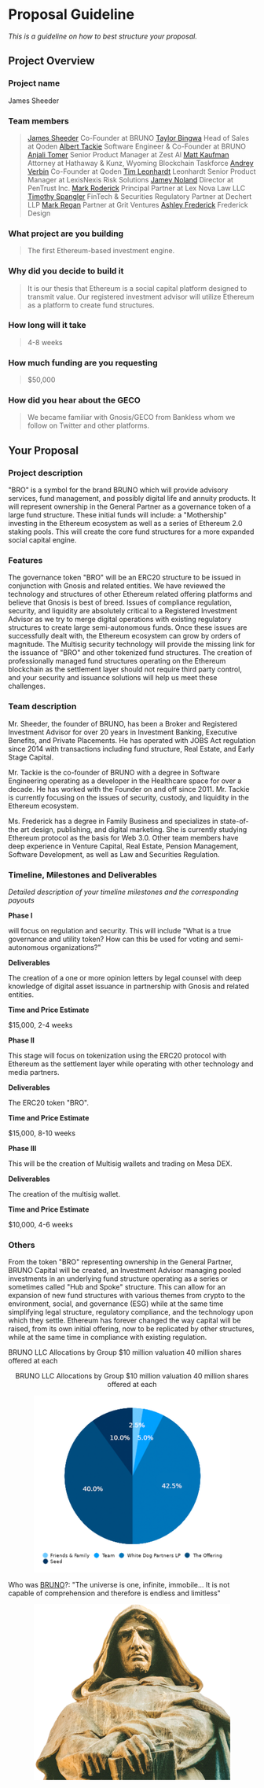 # Proposal Guideline 
_This is a guideline on how to best structure your proposal._

## Project Overview

### Project name
James Sheeder


### Team members 
> [James Sheeder](https://www.linkedin.com/in/james-sheeder-1282a8156) Co-Founder at BRUNO
> [Taylor Bingwa](https://www.linkedin.com/in/taylorbingwa/) Head of Sales at Qoden
> [Albert Tackie](https://www.linkedin.com/in/albert-tackie/) Software Engineer & Co-Founder at BRUNO
> [Anjali Tomer](https://www.linkedin.com/in/anjalitomer/) Senior Product Manager at Zest Al
> [Matt Kaufman](https://www.linkedin.com/in/matt-kaufman-7972b567/) Attorney at Hathaway & Kunz, Wyoming Blockchain Taskforce
> [Andrey Verbin](https://www.linkedin.com/in/andrey-verbin-1a40568/) Co-Founder at Qoden
> [Tim Leonhardt](https://www.linkedin.com/in/timleonhardt/) Leonhardt Senior Product Manager at LexisNexis Risk Solutions 
> [Jamey Noland](https://www.linkedin.com/in/jamey-noIand-86978958/) Director at PenTrust Inc.
> [Mark Roderick](https://www.linkedin.com/in/markroderick/) Principal Partner at Lex Nova Law LLC
> [Timothy Spangler](https://www.linkedin.com/in/timothyspanglerjd/) FinTech & Securities Regulatory Partner at Dechert LLP
> [Mark Regan](https://www.linkedin.com/in/iworktoski) Partner at Grit Ventures
> [Ashley Frederick](https://www.linkedin.com/in/ashley-frederick-Ob5a53142/) Frederick Design

### What project are you building 
> The first Ethereum-based investment engine.
### Why did you decide to build it 
> It is our thesis that Ethereum is a social capital platform designed to transmit value. Our registered investment advisor will utilize Ethereum as a platform to create fund structures.
### How long will it take 
> 4-8 weeks
### How much funding are you requesting  
> $50,000
### How did you hear about the GECO
> We became familiar with Gnosis/GECO from Bankless whom we follow on Twitter and other platforms.

## Your Proposal 
### Project description

"BRO" is a symbol for the brand BRUNO which will provide advisory services, fund management, and possibly digital life and annuity products. It will represent ownership in the General Partner as a governance token of a large fund structure. These initial funds will include: a "Mothership" investing in the Ethereum ecosystem as well as a series of Ethereum 2.0 staking pools. This will create the core fund structures for a more expanded social capital engine.

### Features

The governance token "BRO" will be an ERC20 structure to be issued in conjunction with Gnosis and related entities. We have reviewed the technology and structures of other Ethereum related offering platforms and believe that Gnosis is best of breed. Issues of compliance regulation, security, and liquidity are absolutely critical to a Registered Investment Advisor as we try to merge digital operations with existing regulatory structures to create large semi-autonomous funds. Once these issues are successfully dealt with, the Ethereum ecosystem can grow by orders of magnitude. The Multisig security technology will provide the missing link for the issuance of "BRO" and other tokenized fund structures. The creation of professionally managed fund structures operating on the Ethereum blockchain as the settlement layer should not require third party control, and your security and issuance solutions will help us meet these challenges.

### Team description

Mr. Sheeder, the founder of BRUNO, has been a Broker and Registered Investment Advisor for over 20 years in Investment Banking, Executive Benefits, and Private Placements. He has operated with JOBS Act regulation since 2014 with transactions including fund structure, Real Estate, and Early Stage Capital.

Mr. Tackie is the co-founder of BRUNO with a degree in Software Engineering operating as a developer in the Healthcare space for over a decade. He has worked with the Founder on and off since 2011. Mr. Tackie is currently focusing on the issues of security, custody, and liquidity in the Ethereum ecosystem.

Ms. Frederick has a degree in Family Business and specializes in state-of-the art design, publishing, and digital marketing. She is currently studying Ethereum protocol as the basis for Web 3.0. Other team members have deep experience in Venture Capital, Real Estate, Pension Management, Software Development, as well as Law and Securities Regulation.

### Timeline, Milestones and Deliverables
_Detailed description of your timeline milestones and the corresponding payouts_

**Phase I**

will focus on regulation and security. This will include "What is a true governance and utility token? How can this be used for voting and semi-autonomous organizations?"

**Deliverables**

The creation of a one or more opinion letters by legal counsel with deep knowledge of digital asset issuance in partnership with Gnosis and related entities.

**Time and Price Estimate**

$15,000, 2-4 weeks

**Phase II**

This stage will focus on tokenization using the ERC20 protocol with Ethereum as the settlement layer while operating with other technology and media partners.

**Deliverables**

The ERC20 token "BRO".

**Time and Price Estimate**

$15,000, 8-10 weeks

**Phase III**

This will be the creation of Multisig wallets and trading on Mesa DEX.

**Deliverables**

The creation of the multisig wallet.

**Time and Price Estimate**

$10,000, 4-6 weeks

### Others	 

From the token "BRO" representing ownership in the General Partner, BRUNO Capital will be created, an Investment Advisor managing pooled investments in an underlying fund structure operating as a series or sometimes called "Hub and Spoke" structure. This can allow for an expansion of new fund structures with various themes from crypto to the environment, social, and governance (ESG) while at the same time simplifying legal structure, regulatory compliance, and the technology upon which they settle. Ethereum has forever changed the way capital will be raised, from its own initial offering, now to be replicated by other structures, while at the same time in compliance with existing regulation.

BRUNO LLC
Allocations by Group
$10 million valuation
40 million shares offered at  each

<p align="center">
BRUNO LLC
Allocations by Group
$10 million valuation
40 million shares offered at  each
</p>

<p align="center">
  <img width="400px" src="./assets/Bruno/allocations.png" />
</p>

Who was [BRUNO](https://www.thoughtco.com/giordano-bruno-3071094)?:
 "The universe is one, infinite, immobile...
It is not capable of comprehension and therefore is endless and limitless"

<p align="center">
  <img width="400px" src="./assets/Bruno/giordanobruno.png" />
</p>